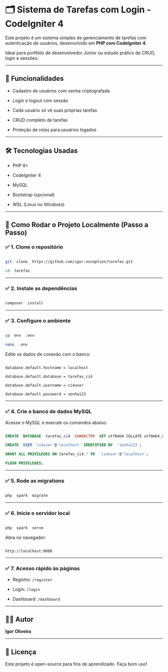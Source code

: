 
  

# 🗂️ Sistema de Tarefas com Login - CodeIgniter 4

  

Este projeto é um sistema simples de gerenciamento de tarefas com autenticação de usuários, desenvolvido em **PHP com CodeIgniter 4**.

Ideal para portfólio de desenvolvedor Júnior ou estudo prático de CRUD, login e sessões.

  

---

  

## 🚀 Funcionalidades

  

- Cadastro de usuários com senha criptografada

- Login e logout com sessão

- Cada usuário só vê suas próprias tarefas

- CRUD completo de tarefas

- Proteção de rotas para usuários logados

  

---

  

## 🛠️ Tecnologias Usadas

  

- PHP 8+

- CodeIgniter 4

- MySQL

- Bootstrap (opcional)

- WSL (Linux no Windows)

  

---

  

## 🧭 Como Rodar o Projeto Localmente (Passo a Passo)

  

### ✅ 1. Clone o repositório

  

```bash

git  clone  https://github.com/igor-exception/tarefas.git

cd  tarefas

```

  

---

  

### ✅ 2. Instale as dependências

  

```bash

composer  install

```

  

---

  

### ✅ 3. Configure o ambiente

  

```bash

cp  env  .env

nano  .env

```

  

Edite os dados de conexão com o banco:

  

```dotenv

database.default.hostname = localhost

database.default.database = tarefas_ci4

database.default.username = ci4user

database.default.password = senha123

```

  

---

  

### ✅ 4. Crie o banco de dados MySQL

  

Acesse o MySQL e execute os comandos abaixo:

  

```sql

CREATE  DATABASE  tarefas_ci4  CHARACTER  SET utf8mb4 COLLATE utf8mb4_general_ci;

CREATE  USER 'ci4user'@'localhost' IDENTIFIED BY  'senha123';

GRANT ALL PRIVILEGES ON tarefas_ci4.* TO  'ci4user'@'localhost';

FLUSH PRIVILEGES;

```

  

---

  

### ✅ 5. Rode as migrations

  

```bash

php  spark  migrate

```

  

---

  

### ✅ 6. Inicie o servidor local

  

```bash

php  spark  serve

```

  

Abra no navegador:

  

```

http://localhost:8080

```

  

---

  

### ✅ 7. Acesso rápido às páginas

  

- Registro: `/register`

- Login: `/login`

- Dashboard: `/dashboard`

  

---

  

## 👨‍💻 Autor

  

**Igor Oliveira**


  

---

  

## 📄 Licença

  

Este projeto é open-source para fins de aprendizado. Faça bom uso!